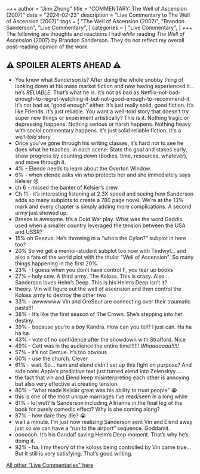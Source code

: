 +++
author = "Jinn Zhong"
title = "COMMENTARY: The Well of Ascension (2007)"
date = "2024-02-23"
description = "Live Commentary to The Well of Ascension (2007)"
tags = [
    "The Well of Ascension (2007)",
    "Brandon Sanderson",
    "Live Commentary",
]
categories = [
    "Live Commentary",
]
+++
The following are thoughts and reactions I had _while_ reading _The Well of Ascension_ (2007) by Brandon Sanderson. They do not reflect my overall post-reading opinion of the work. 

## :warning: **SPOILER ALERTS AHEAD** :warning:

* You know what Sanderson is? After doing the whole snobby thing of looking down at his mass market fiction and now having experienced it… he’s _RELIABLE_. That’s what he is. It’s not as bad as Netflix-not-bad-enough-to-regret-watching-it-but-not-good-enough-to-recommend-it. It’s not bad as “good enough” either. It’s just really solid, good fiction. It’s like Friends. It’s just reliable. You want a well-told story that doesn’t try super new things or experiment artistically? This is it. Nothing tragic or depressing happens. Nothing serious or harsh happens. Nothing heavy with social commentary happens. It’s just solid reliable fiction. It's a _well-told_ story.
* Once you’ve gone through his writing classes, it’s hard not to see he does what he teaches. In each scene: State the goal and stakes early, show progress by counting down (bodies, time, resources, whatever), and move through it.
* 4% - Elende needs to learn about the Overton Window.
* 6% - when elende asks vin who protects her and she immediately says Kelsier 😢
* ch 6 - missed the banter of Kelsier’s crew. 
* Ch 11 - it’s interesting listening at 2.3X speed and seeing how Sanderson adds so many subplots to create a 780 page novel. We’re at the 13% mark and every chapter is simply adding more complications. A second army just showed up.
* Breeze is awesome. It’s a Cold War play. What was the word Gaddis used when a smaller country leveraged the tension between the USA and USSR?
* 15% oh Geezus. He’s throwing in a “who’s the Cylon?” subplot in here too? 
* 20% So we get a mentor-student subplot too now with Tindwyl... and also a fate of the world plot with the titular "Well of Ascension". So many things happening in the first 20%.
* 23% - I guess when you don’t have control F, you tear up books
* 27% - holy cow. A third army. The Koloss. This is crazy. Also… Sanderson loves Helm’s Deep. This is his Helm’s Deep isn’t it?
* theory. Vin will figure out the well of ascension and then control the Koloss army to destroy the other two 
* 33% - awwwwww Vin and OreSeur are connecting over their traumatic pasts!!!
* 38% - It’s like the first season of The Crown. She’s stepping into her destiny.
* 39% - because you’re a _boy_ Kandra. How can you tell? I just can. Ha ha ha ha.
* 43% - vote of no confidence after the showdown with Stratford. Nice
* 49% - Cett was in the audience the entire time!!!!!! _Whaaaaaaa!!!!!_
* 57% - it’s not Demue. It’s too obvious 
* 60% - use the church. Clever
* 61% - wait. So… ham and elend didn’t set up this fight on purpose? And side note: Apple’s predictive text just turned elend into Zelenskyy….
* the fact that vin and Elend keep misinterpreting each other is annoying but also very effective at creating tension.
* 80% - “what made Kelsiar great was his ability to trust people” 😭
* this is one of the most unique marriages I’ve read/seen in a long while
* 81% - lol wut? Is Sanderson including Allrianne in the final leg of the book for purely comedic effect? Why is she coming along?
* 87% - how dare they die? 😭
* wait a minute. I’m just now realizing Sanderson sent Vin and Elend away just so we can have a “run to the airport” sequence. Goddamit.
* ooooooh. It’s his Gandalf saving Helm’s Deep moment. That’s why he’s doing it. 
* 92% - ha. I my theory of the koloss being controlled by Vin came true… But it still is very satisfying. That’s good writing.

[All other "Live Commentaries" here](https://journal.jinnzhong.com/categories/live-commentary/)
